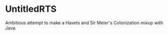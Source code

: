 UntitledRTS
===========

Ambitious attempt to make a Havets and Sir Meier's Colonization mixup with Java.
